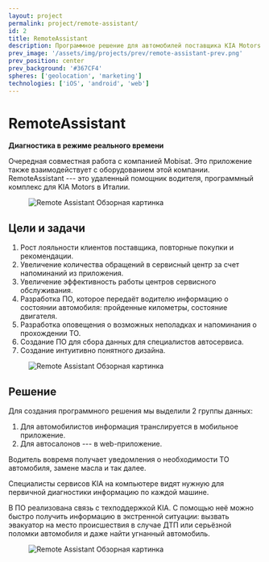 ```yaml
---
layout: project
permalink: project/remote-assistant/
id: 2
title: RemoteAssistant
description: Программное решение для автомобилей поставщика KIA Motors в Италии. Оно передает важнейшие технические параметры автомобиля в реальном времени.
prev_image: '/assets/img/projects/prev/remote-assistant-prev.png'
prev_position: center
prev_background: '#367CF4'
spheres: ['geolocation', 'marketing']
technologies: ['iOS', 'android', 'web']
---
```


# RemoteAssistant

**Диагностика в режиме реального времени**

Очередная совместная работа с компанией Mobisat. Это приложение также взаимодействует с оборудованием этой компании.
RemoteAssistant --- это удаленный помощник водителя, программный комплекс для KIA Motors в Италии.

<figure>
    <img src="{{ site.baseurl }}/assets/img/projects/remote-assistant/remote-assistant-1-overview.png" alt="Remote Assistant Обзорная картинка"/>
</figure>

## Цели и задачи

1. Рост лояльности клиентов поставщика, повторные покупки и рекомендации.
2. Увеличение количества обращений в сервисный центр за счет напоминаний из приложения.
3. Увеличение эффективность работы центров сервисного обслуживания.
4. Разработка ПО, которое передаёт водителю информацию о состоянии автомобиля: пройденные километры, состояние двигателя.
5. Разработка оповещения о возможных неполадках и напоминания о прохождении ТО.
6. Создание ПО для сбора данных для специалистов автосервиса.
7. Создание интуитивно понятного дизайна.

<figure>
    <img src="{{ site.baseurl }}/assets/img/projects/remote-assistant/remote-assistant-3-solution.png" alt="Remote Assistant Обзорная картинка"/>
</figure>

## Решение

Для создания программного решения мы выделили 2 группы данных:

1. Для автомобилистов информация транслируется в мобильное приложение.
2. Для автосалонов --- в web-приложение.

Водитель вовремя получает уведомления о необходимости ТО автомобиля, замене масла и так далее.

Специалисты сервисов KIA на компьютере видят нужную для первичной диагностики информацию по каждой машине.

В ПО реализована связь с техподдержкой KIA. С помощью неё можно быстро получить информацию в экстренной ситуации: вызвать эвакуатор на место происшествия в случае ДТП или серьёзной поломки автомобиля и даже найти угнанный автомобиль.

<figure>
    <img src="{{ site.baseurl }}/assets/img/projects/remote-assistant/remote-assistant-2-goals.png" alt="Remote Assistant Обзорная картинка"/>
</figure>
